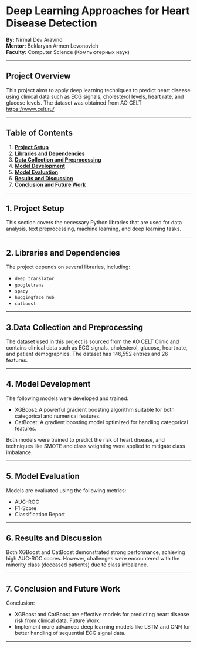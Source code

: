 # Deep Learning Approaches for Heart Disease Detection

**By:** Nirmal Dev Aravind  
**Mentor:** Beklaryan Armen Levonovich  
**Faculty:** Computer Science (Компьютерных наук)

---

## Project Overview

This project aims to apply deep learning techniques to predict heart disease using clinical data such as ECG signals, cholesterol levels, heart rate, and glucose levels.
The dataset was obtained from AO CELT https://www.celt.ru/

---

## Table of Contents

1. **[Project Setup](#project-setup)**
2. **[Libraries and Dependencies](#libraries-and-dependencies)**
3. **[Data Collection and Preprocessing](#data-collection-and-preprocessing)**
4. **[Model Development](#model-development)**
5. **[Model Evaluation](#model-evaluation)**
6. **[Results and Discussion](#results-and-discussion)**
7. **[Conclusion and Future Work](#conclusion-and-future-work)**

---

## 1. Project Setup

This section covers the necessary Python libraries that are used for data analysis, text preprocessing, machine learning, and deep learning tasks.

---

## 2. Libraries and Dependencies

The project depends on several libraries, including:
- `deep_translator`
- `googletrans`
- `spacy`
- `huggingface_hub`
- `catboost`

---

## 3.Data Collection and Preprocessing

The dataset used in this project is sourced from the AO CELT Clinic and contains clinical data such as ECG signals, cholesterol, glucose, heart rate, and patient demographics. The dataset has 146,552 entries and 26 features.

---

## 4. Model Development

The following models were developed and trained:

- XGBoost: A powerful gradient boosting algorithm suitable for both categorical and numerical features.
- CatBoost: A gradient boosting model optimized for handling categorical features.

Both models were trained to predict the risk of heart disease, and techniques like SMOTE and class weighting were applied to mitigate class imbalance.

---

## 5. Model Evaluation

Models are evaluated using the following metrics:

- AUC-ROC
- F1-Score
- Classification Report

---
## 6. Results and Discussion

Both XGBoost and CatBoost demonstrated strong performance, achieving high AUC-ROC scores. However, challenges were encountered with the minority class (deceased patients) due to class imbalance.

---
## 7. Conclusion and Future Work

Conclusion:
 - XGBoost and CatBoost are effective models for predicting heart disease risk from clinical data.
Future Work:
 - Implement more advanced deep learning models like LSTM and CNN for better handling of sequential ECG signal data.


---
